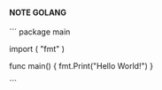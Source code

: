 #### NOTE GOLANG

´´´
package main

import (
"fmt"
)

func main() {
fmt.Print("Hello World!")
}

´´´
